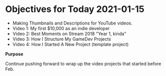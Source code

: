 # Objectives for Today 2021-01-15

- Making Thumbnails and Descriptions for YouTube videos.
- Video 1: My first $10,000 as an indie developer
- Video 2: Best Moments on Stream 2018 "Year 1, kinda"
- Video 3: How I Structure My GameDev Projects
- Video 4: How I Started A New Project (template project)

**Purpose**

Continue pushing forward to wrap up the video projects that started before Feb.
